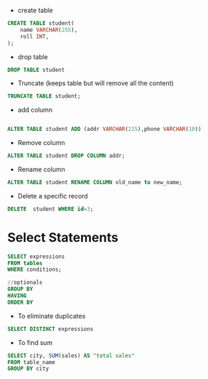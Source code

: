 - create table 
```sql
CREATE TABLE student(
    name VARCHAR(255),
    roll INT,
);
```
- drop table
```sql
DROP TABLE student 
```
- Truncate (keeps table but will remove all the content)
```sql
TRUNCATE TABLE student;
```
- add column 
```sql

ALTER TABLE student ADD (addr VARCHAR(225),phone VARCHAR(10)) 
```
- Remove column
```sql
ALTER TABLE student DROP COLUMN addr;
```
- Rename column
```sql
ALTER TABLE student RENAME COLUMN old_name to new_name;
```
- Delete a specific record 
```sql
DELETE  student WHERE id=3;
```
# Select Statements
```sql
SELECT expressions
FROM tables
WHERE conditions;

//optionals 
GROUP BY
HAVING
ORDER BY
```

 - To eliminate duplicates 
 ```sql   
SELECT DISTINCT expressions
 ```

 - To find sum
 ```sql
 SELECT city, SUM(sales) AS "total sales"
 FROM table_name
 GROUP BY city
 ```
